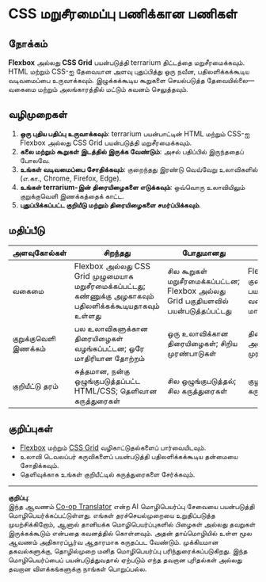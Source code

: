 <!--
CO_OP_TRANSLATOR_METADATA:
{
  "original_hash": "a212cc22a18eddf9046b7a16dfbafd8b",
  "translation_date": "2025-10-11T11:59:02+00:00",
  "source_file": "3-terrarium/2-intro-to-css/assignment.md",
  "language_code": "ta"
}
-->
# CSS மறுசீரமைப்பு பணிக்கான பணிகள்

## நோக்கம்

**Flexbox** அல்லது **CSS Grid** பயன்படுத்தி terrarium திட்டத்தை மறுசீரமைக்கவும். HTML மற்றும் CSS-ஐ தேவையான அளவு புதுப்பித்து ஒரு நவீன, பதிலளிக்கக்கூடிய வடிவமைப்பை உருவாக்கவும். இழுக்கக்கூடிய கூறுகளை செயல்படுத்த தேவையில்லை—வகைமை மற்றும் அலங்காரத்தில் மட்டும் கவனம் செலுத்தவும்.

## வழிமுறைகள்

1. **ஒரு புதிய பதிப்பு உருவாக்கவும்**: terrarium பயன்பாட்டின் HTML மற்றும் CSS-ஐ Flexbox அல்லது CSS Grid பயன்படுத்தி மறுசீரமைக்கவும்.
2. **கலை மற்றும் கூறுகள் இடத்தில் இருக்க வேண்டும்**: அசல் பதிப்பில் இருந்ததைப் போலவே.
3. **உங்கள் வடிவமைப்பை சோதிக்கவும்**: குறைந்தது இரண்டு வெவ்வேறு உலாவிகளில் (எ.கா., Chrome, Firefox, Edge).
4. **உங்கள் terrarium-இன் திரையிழைகளை எடுக்கவும்**: ஒவ்வொரு உலாவியிலும் குறுக்குவெளி இணக்கத்தைக் காட்ட.
5. **புதுப்பிக்கப்பட்ட குறியீடு மற்றும் திரையிழைகளை சமர்ப்பிக்கவும்**.

## மதிப்பீடு

| அளவுகோல்கள்   | சிறந்தது                                                                 | போதுமானது                              | மேம்பாடு தேவை                      |
|------------|--------------------------------------------------------------------------|---------------------------------------|----------------------------------------|
| வகைமை     | Flexbox அல்லது CSS Grid முழுமையாக மறுசீரமைக்கப்பட்டது; கண்ணுக்கு அழகாகவும் பதிலளிக்கக்கூடியதாகவும் உள்ளது | சில கூறுகள் மறுசீரமைக்கப்பட்டன; Flexbox அல்லது Grid பகுதியளவில் பயன்படுத்தப்பட்டது | Flexbox அல்லது Grid குறைவாக அல்லது பயன்படுத்தப்படவில்லை; வகைமை மாற்றப்படவில்லை |
| குறுக்குவெளி இணக்கம் | பல உலாவிகளுக்கான திரையிழைகள் வழங்கப்பட்டன; ஒரே மாதிரியான தோற்றம்      | ஒரு உலாவிக்கான திரையிழைகள்; சிறிய முரண்பாடுகள் | திரையிழைகள் இல்லை அல்லது பெரிய முரண்பாடுகள் |
| குறியீட்டு தரம் | சுத்தமான, நன்கு ஒழுங்குபடுத்தப்பட்ட HTML/CSS; தெளிவான கருத்துரைகள்                         | சில ஒழுங்குபடுத்தல்; சில கருத்துரைகள்        | குழப்பமான குறியீடு; கருத்துரைகள் இல்லை      |

## குறிப்புகள்

- [Flexbox](https://css-tricks.com/snippets/css/a-guide-to-flexbox/) மற்றும் [CSS Grid](https://css-tricks.com/snippets/css/complete-guide-grid/) வழிகாட்டுதல்களைப் பார்வையிடவும்.
- உலாவி டெவலப்பர் கருவிகளைப் பயன்படுத்தி பதிலளிக்கக்கூடிய தன்மையை சோதிக்கவும்.
- தெளிவுக்காக உங்கள் குறியீட்டில் கருத்துரைகளை சேர்க்கவும்.

---

**குறிப்பு**:  
இந்த ஆவணம் [Co-op Translator](https://github.com/Azure/co-op-translator) என்ற AI மொழிபெயர்ப்பு சேவையை பயன்படுத்தி மொழிபெயர்க்கப்பட்டுள்ளது. எங்கள் தரச்செயல்முறையை உறுதிப்படுத்த முயற்சிக்கிறோம், ஆனால் தானியக்க மொழிபெயர்ப்புகளில் பிழைகள் அல்லது தவறுகள் இருக்கக்கூடும் என்பதை கவனத்தில் கொள்ளவும். அதன் தாய்மொழியில் உள்ள மூல ஆவணம் அதிகாரப்பூர்வ ஆதாரமாக கருதப்பட வேண்டும். முக்கியமான தகவல்களுக்கு, தொழில்முறை மனித மொழிபெயர்ப்பு பரிந்துரைக்கப்படுகிறது. இந்த மொழிபெயர்ப்பைப் பயன்படுத்துவதால் ஏற்படும் எந்த தவறான புரிதல்கள் அல்லது தவறான விளக்கங்களுக்கு நாங்கள் பொறுப்பல்ல.